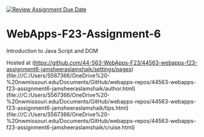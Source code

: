 [![Review Assignment Due Date](https://classroom.github.com/assets/deadline-readme-button-24ddc0f5d75046c5622901739e7c5dd533143b0c8e959d652212380cedb1ea36.svg)](https://classroom.github.com/a/b9NC0g7h)
# WebApps-F23-Assignment-6
Introduction to Java Script and DOM

Hosted at (https://github.com/44-563-WebApps-F23/44563-webapps-f23-assignment6-jamsheeraslamshaik/settings/pages)(file:///C:/Users/S567366/OneDrive%20-%20nwmissouri.edu/Documents/GitHub/webapps-repos/44563-webapps-f23-assignment6-jamsheeraslamshaik/author.html)(file:///C:/Users/S567366/OneDrive%20-%20nwmissouri.edu/Documents/GitHub/webapps-repos/44563-webapps-f23-assignment6-jamsheeraslamshaik/tips.html)(file:///C:/Users/S567366/OneDrive%20-%20nwmissouri.edu/Documents/GitHub/webapps-repos/44563-webapps-f23-assignment6-jamsheeraslamshaik/cruise.html)